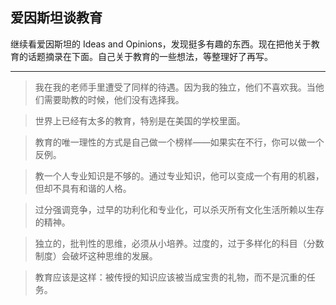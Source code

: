 <div class="inner">
<h2>爱因斯坦谈教育</h2>
<p>继续看爱因斯坦的 Ideas and Opinions，发现挺多有趣的东西。现在把他关于教育的话题摘录在下面。自己关于教育的一些想法，等整理好了再写。</p>
<hr />
<blockquote>
<p>我在我的老师手里遭受了同样的待遇。因为我的独立，他们不喜欢我。当他们需要助教的时候，他们没有选择我。</p>
</blockquote>
<blockquote>
<p>世界上已经有太多的教育，特别是在美国的学校里面。</p>
</blockquote>
<blockquote>
<p>教育的唯一理性的方式是自己做一个榜样——如果实在不行，你可以做一个反例。</p>
</blockquote>
<blockquote>
<p>教一个人专业知识是不够的。通过专业知识，他可以变成一个有用的机器，但却不具有和谐的人格。</p>
</blockquote>
<blockquote>
<p>过分强调竞争，过早的功利化和专业化，可以杀灭所有文化生活所赖以生存的精神。</p>
</blockquote>
<blockquote>
<p>独立的，批判性的思维，必须从小培养。过度的，过于多样化的科目（分数制度）会破坏这种思维的发展。</p>
</blockquote>
<blockquote>
<p>教育应该是这样：被传授的知识应该被当成宝贵的礼物，而不是沉重的任务。</p>
</blockquote>
</div>
    